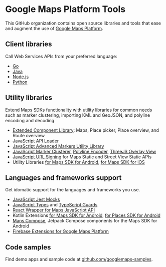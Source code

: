 # Google Maps Platform Tools

This GitHub organization contains open source libraries and tools that ease and augment the use of [Google Maps Platform](https://developers.google.com/maps).

## Client libraries

Call Web Services APIs from your preferred language:

- [Go](https://github.com/googlemaps/google-maps-services-go)
- [Java](https://github.com/googlemaps/google-maps-services-java)
- [Node.js](https://github.com/googlemaps/google-maps-services-js)
- [Python](https://github.com/googlemaps/google-maps-services-python)

## Utility libraries

Extend Maps SDKs functionality with utility libraries for common needs such as marker clustering, importing KML and GeoJSON, and polyline encoding and decoding.

- [Extended Component Library](https://github.com/googlemaps/extended-component-library): Maps, Place picker, Place overview, and Route overview
- [JavaScript API Loader](https://github.com/googlemaps/js-api-loader)
- [JavaScript Advanced Markers Utility Library](https://github.com/googlemaps/js-adv-markers-utils)
- [JavaScript Marker Clusterer](https://github.com/googlemaps/js-markerclusterer), [Polyline Encoder](https://github.com/googlemaps/js-polyline-codec), [ThreeJS Overlay View](https://github.com/googlemaps/js-three)
- [JavaScript URL Signing](https://github.com/googlemaps/js-url-signature) for Maps Static and Street View Static APIs
- Utility Libraries [for Maps SDK for Android](https://github.com/googlemaps/android-maps-utils), [for Maps SDK for iOS](https://github.com/googlemaps/google-maps-ios-utils)

## Languages and frameworks support

Get idomatic support for the languages and frameworks you use.

- [JavaScript Jest Mocks](https://github.com/googlemaps/js-jest-mocks)
- [JavaScript Types](https://github.com/googlemaps/js-types) and [TypeScript Guards](https://github.com/googlemaps/js-typescript-guards)
- [React Wrapper for Maps JavaScript API](https://github.com/googlemaps/react-wrapper)
- Kotlin Extensions [for Maps SDK for Android](https://github.com/googlemaps/android-maps-ktx), [for Places SDK for Android](https://github.com/googlemaps/android-places-ktx)
- [Maps Compose](https://github.com/googlemaps/android-maps-compose), Jetpack Compose components for the Maps SDK for Android
- [Firebase Extensions for Google Maps Platform](https://github.com/googlemaps/gmp-firebase-extensions)

## Code samples

Find demo apps and sample code at [github.com/googlemaps-samples](https://github.com/googlemaps-samples).
